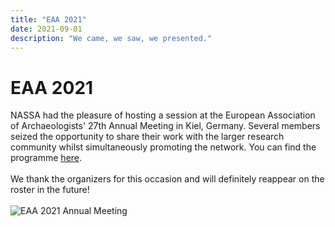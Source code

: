 ```yaml
---
title: "EAA 2021"
date: 2021-09-01
description: "We came, we saw, we presented."
---
```

# EAA 2021
NASSA had the pleasure of hosting a session at the European Association of Archaeologists' 27th Annual Meeting in Kiel, Germany. 
Several members seized the opportunity to share their work with the larger research community whilst simultaneously promoting the network.
You can find the programme [here](https://www.e-a-a.org/EAA2021/Programme.aspx?WebsiteKey=122bcc87-037e-4265-b72a-db2092c01854&hkey=f557022c-8526-45dd-b4ad-edaeb1c77ac8&Program=3#Program).<br><br>
We thank the organizers for this occasion and will definitely reappear on the roster in the future!<br><br>
![EAA 2021 Annual Meeting](https://archaeology-abm.github.io/NASSA-hub/assets/EAA_Kiel_logo.jpg "Logo of EAA 2021 Annual Meeting in Kiel, Germany")


